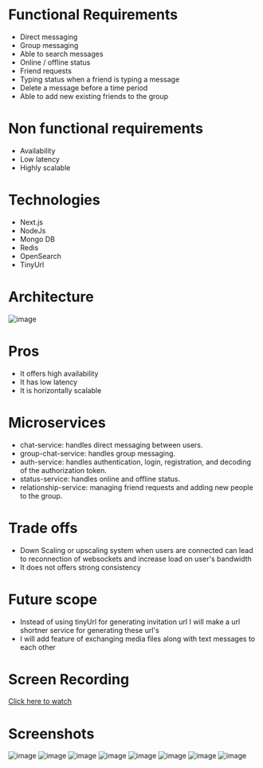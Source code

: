 # Functional Requirements
- Direct messaging
- Group messaging
- Able to search messages
- Online / offline status
- Friend requests
- Typing status when a friend is typing a message
- Delete a message before a time period
- Able to add new existing friends to the group

# Non functional requirements
- Availability
- Low latency
- Highly scalable

# Technologies
- Next.js
- NodeJs
- Mongo DB
- Redis
- OpenSearch
- TinyUrl

# Architecture
![image](https://raw.githubusercontent.com/harshit973/chat-app/master/Chat%20app%20architecture.png)

# Pros

- It offers high availability 
- It has low latency
- It is horizontally scalable
  
# Microservices
- chat-service: handles direct messaging between users.
- group-chat-service: handles group messaging.
- auth-service: handles authentication, login, registration, and decoding of the authorization token.
- status-service: handles online and offline status.
- relationship-service: managing friend requests and adding new people to the group.

# Trade offs
- Down Scaling or upscaling system when users are connected can lead to reconnection of websockets and increase load on user's bandwidth
- It does not offers strong consistency

# Future scope
- Instead of using tinyUrl for generating invitation url I will make a url shortner service for generating these url's
- I will add feature of exchanging media files along with text messages to each other 

# Screen Recording 
[Click here to watch](https://www.loom.com/share/29682ea0c9a14d769db91f8e8b219d53)
# Screenshots
![image](https://raw.githubusercontent.com/harshit973/chat-app/master/add_friend.png)
![image](https://raw.githubusercontent.com/harshit973/chat-app/master/add_group.png)
![image](https://raw.githubusercontent.com/harshit973/chat-app/master/chat_screen.png)
![image](https://raw.githubusercontent.com/harshit973/chat-app/master/chat_screen_group.png)
![image](https://raw.githubusercontent.com/harshit973/chat-app/master/Login_screen.png)
![image](https://raw.githubusercontent.com/harshit973/chat-app/master/Register_screen.png)
![image](https://raw.githubusercontent.com/harshit973/chat-app/master/Invitation_create_popup.png)
![image](https://raw.githubusercontent.com/harshit973/chat-app/master/Invitation_url_generate.png)
